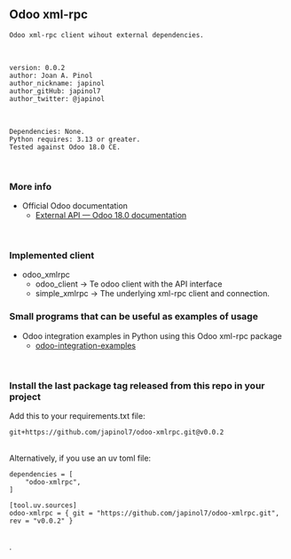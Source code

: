 ## Odoo xml-rpc
    Odoo xml-rpc client wihout external dependencies.
<br>

	version: 0.0.2
	author: Joan A. Pinol
	author_nickname: japinol
	author_gitHub: japinol7
	author_twitter: @japinol
<br>

	Dependencies: None.
	Python requires: 3.13 or greater.
    Tested against Odoo 18.0 CE.
<br>


### More info

* Official Odoo documentation
  * [External API — Odoo 18.0 documentation](https://www.odoo.com/documentation/18.0/developer/reference/external_api.html)

<br>

### Implemented client
* odoo_xmlrpc
  * odoo_client     -> Te odoo client with the API interface
  * simple_xmlrpc  -> The underlying xml-rpc client and connection.


### Small programs that can be useful as examples of usage

* Odoo integration examples in Python using this Odoo xml-rpc package
    * [odoo-integration-examples](https://github.com/japinol7/odoo-integration-examples)

<br>

### Install the last package tag released from this repo in your project
Add this to your requirements.txt file: <br>

    git+https://github.com/japinol7/odoo-xmlrpc.git@v0.0.2

<br>
Alternatively, if you use an uv toml file: <br>

    dependencies = [
        "odoo-xmlrpc",
    ]
    
    [tool.uv.sources]
    odoo-xmlrpc = { git = "https://github.com/japinol7/odoo-xmlrpc.git", rev = "v0.0.2" }

<br>
.
